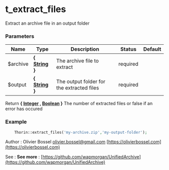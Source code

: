 # t_extract_files

Extract an archive file in an output folder


### Parameters
Name  |  Type  |  Description  |  Status  |  Default
------------  |  ------------  |  ------------  |  ------------  |  ------------
$archive  |  **{ [String](http://php.net/manual/en/language.types.string.php) }**  |  The archive file to extract  |  required  |
$output  |  **{ [String](http://php.net/manual/en/language.types.string.php) }**  |  The output folder for the extracted files  |  required  |

Return **{ [Integer](http://php.net/manual/en/language.types.integer.php) , [Boolean](http://php.net/manual/en/language.types.boolean.php) }** The number of extracted files or false if an error has occured

### Example
```php
	Thorin::extract_files('my-archive.zip','my-output-folder');
```
Author : Olivier Bossel [olivier.bossel@gmail.com](mailto:olivier.bossel@gmail.com) [https://olivierbossel.com](https://olivierbossel.com)

See : **See more** : [https://github.com/wapmorgan/UnifiedArchive](https://github.com/wapmorgan/UnifiedArchive)